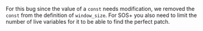 For this bug since the value of a `const` needs modification, we removed
the `const` from the definition of `window_size`.
For SOS+ you also need to limit the number of live variables for it to be
able to find the perfect patch.
